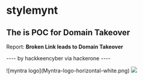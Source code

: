 # stylemynt
  <html>
  <head>
    <title>Myntra Security</title>
  </head>
   <body>
     <h2> The is POC for Domain Takeover</h2>
     <p>Report: <b> Broken Link leads to Domain Takeover </b></p>
     <p> ---- by hackkeencyber via hackerone ----</p>
     ![myntra logo](Myntra-logo-horizontal-white.png)
    <img src="https://tech.myntra.com/wp-content/themes/myntra_tech/assets/img/Myntra-logo-horizontal-white.png">    
  </body>
</html>
   
